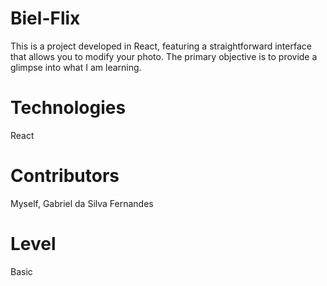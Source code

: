 # Biel-Flix
 This is a project developed in React, featuring a straightforward interface that allows you to modify your photo. The primary objective is to provide a glimpse into what I am learning.
 
# Technologies
React

# Contributors
Myself, Gabriel da Silva Fernandes

# Level
Basic